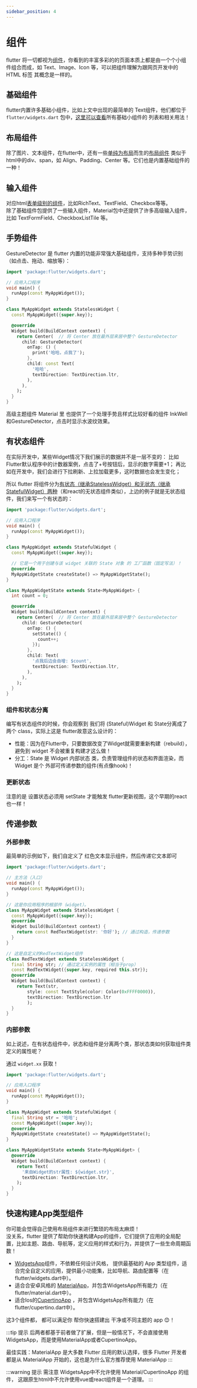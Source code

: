 ```yaml
---
sidebar_position: 4
---
```


# 组件
flutter 将一切都视为[组件](https://docs.flutter.dev/get-started/fundamentals/widgets)，你看到的丰富多彩的的页面本质上都是由一个个小组件组合而成，如 Text、Image、Icon 等，可以把组件理解为跟网页开发中的 HTML 标签  其概念是一样的。

## 基础组件
flutter内置许多基础小组件，比如上文中出现的最简单的 Text组件，他们都位于 `flutter/widgets.dart` 包中，[这里可以查看](https://api.flutter.dev/flutter/widgets/widgets-library.html)所有基础小组件的 列表和相关用法！


## 布局组件
除了图片、文本组件，在flutter中，还有一些[单纯为布局](https://docs.flutter.dev/get-started/fundamentals/layout)而生的[布局组件](https://docs.flutter.dev/ui/widgets/layout) 类似于html中的div、span，如 Align、Padding、Center 等。它们也是内置基础组件的一种！


## 输入组件
对应html[表单级别的组件](https://docs.flutter.dev/get-started/fundamentals/user-input)，比如RichText、TextField、Checkbox等等。    
除了基础组件包提供了一些输入组件，Material包中还提供了许多高级输入组件，比如 TextFormField、CheckboxListTile 等。

## 手势组件
GestureDetector 是 flutter 内置的功能非常强大基础组件，支持多种手势识别（如点击、拖动、缩放等）：
```dart
import 'package:flutter/widgets.dart';

// 应用入口程序
void main() {
  runApp(const MyAppWidget());
}

class MyAppWidget extends StatelessWidget {
  const MyAppWidget({super.key});

  @override
  Widget build(BuildContext context) {
    return Center(  // 将 Center 放在最外层来居中整个 GestureDetector
      child: GestureDetector(
        onTap: () {
          print('哈哈，点我了');
        },
        child: const Text(
          '哈哈',
          textDirection: TextDirection.ltr,
        ),
      ),
    );
  }
}
```  

高级主题组件 Material 里 也提供了一个处理手势且样式比较好看的组件 InkWell和GestureDetector，点击时显示水波纹效果。

## 有状态组件
在实际开发中，某些Widget情况下我们展示的数据并不是一层不变的：
比如Flutter默认程序中的计数器案例，点击了+号按钮后，显示的数字需要+1；
再比如在开发中，我们会进行下拉刷新、上拉加载更多，这时数据也会发生变化；


所以 flutter 将组件分为[有状态（继承StatelessWidget）和无状态（继承StatefulWidget）两种](https://docs.flutter.dev/get-started/fundamentals/widgets#widget-state)（和react的无状态组件类似），上边的例子就是无状态组件，我们来写一个有状态的：

```dart
import 'package:flutter/widgets.dart';

// 应用入口程序
void main() {
  runApp(const MyAppWidget());
}

class MyAppWidget extends StatefulWidget {
  const MyAppWidget({super.key});

  // 它是一个用于创建与该 widget 关联的 State 对象 的 工厂函数（固定写法）！
  @override
  MyAppWidgetState createState() => MyAppWidgetState();
}

class MyAppWidgetState extends State<MyAppWidget> {
  int count = 0;

  @override
  Widget build(BuildContext context) {
    return Center(  // 将 Center 放在最外层来居中整个 GestureDetector
      child: GestureDetector(
        onTap: () {
          setState(() {
            count++;
          });
        },
        child: Text(
          '点我后边会自增: $count',
          textDirection: TextDirection.ltr,
        ),
      ),
    );
  }
}
```


### 组件和状态分离
编写有状态组件的时候，你会观察到 我们将 (Stateful)Widget 和 State分离成了两个 class，实际上这是 flutter故意这么设计的：     
* 性能：因为在Flutter中，只要数据改变了Widget就需要重新构建（rebuild），避免到 widget 不会被重复构建才这么做！
* 分工：State 是 Widget 内部状态 类，负责管理组件的状态和界面渲染，而 Widget 是个 外部可传递参数的组件(有点像hook)！

### 更新状态
注意的是 设置状态必须用 setState 才能触发 flutter更新视图，这个早期的react也一样！

<!-- 它的构造函数接受外部传入的 color 等参数（State可以通过 widget.buttonColor 可以直接获取 StatefulWidget的属性）[这种结构能够使得组件更加灵活和可复用](https://chatgpt.com/c/6766c6e2-804c-8012-8e30-d54924b9526a)。 -->

## 传递参数
### 外部参数
最简单的示例如下，我们自定义了 红色文本显示组件，然后传递它文本即可
```dart
import 'package:flutter/widgets.dart';

// 主方法（入口）
void main() {
  runApp(const MyAppWidget());
}

// 这是你应用程序的根部件（widget）。
class MyAppWidget extends StatelessWidget {
  const MyAppWidget({super.key});
  @override
  Widget build(BuildContext context) {
    return const RedTextWidget(str: '你好'); // 通过构造，传递参数
  }
}

// 这是自定义的RedTextWidget组件
class RedTextWidget extends StatelessWidget {
  final String str; // 通过定义实例的属性（相当于prop）
  const RedTextWidget({super.key, required this.str});
  @override
  Widget build(BuildContext context) {
    return Text(str, 
        style: const TextStyle(color: Color(0xFFFF0000)), 
        textDirection: TextDirection.ltr 
        );
  }
}
```


### 内部参数
如上说述，在有状态组件中，状态和组件是分离两个类，那状态类如何获取组件类定义的属性呢？

通过 `widget.xx` 获取！
```dart
import 'package:flutter/widgets.dart';

// 应用入口程序
void main() {
  runApp(const MyAppWidget());
}

class MyAppWidget extends StatefulWidget {
  final String str = '哈哈';
  const MyAppWidget({super.key});
  @override
  MyAppWidgetState createState() => MyAppWidgetState();
}

class MyAppWidgetState extends State<MyAppWidget> {
  @override
  Widget build(BuildContext context) {
    return Text(
      '来自Widget的str属性: ${widget.str}',
      textDirection: TextDirection.ltr,
    );
  }
}
```

## 快速构建App类型组件
你可能会觉得自己使用布局组件来进行繁琐的布局太麻烦！      
没关系，flutter 提供了帮助你快速构建App的组件，它们提供了应用的全局配置，比如主题、路由、导航等，定义应用的样式和行为，并提供了一些生命周期函数！

* [WidgetsApp](https://api.flutter.dev/flutter/widgets/WidgetsApp-class.html)组件，不依赖任何设计风格， 提供最基础的 App 类型组件，适合完全自定义的应用，提供最小功能集，比如导航、路由配置等（在flutter/widgets.dart中）。
* 适合合安卓风格的 [MaterialApp](https://docs.flutter.dev/ui/layout#material-apps)，并包含WidgetsApp所有能力（在flutter/material.dart中）。
* 适合Ios的[CupertinoApp](https://docs.flutter.dev/ui/layout#cupertino-apps) ，并包含WidgetsApp所有能力（在flutter/cupertino.dart中）。

这3个组件都， 都可以满足你 帮你快速搭建出 干净或不同主题的 app 😊！


:::tip 提示
后两者都基于前者做了扩展，但是一般情况下，不会直接使用WidgetsApp，而是使用MaterialApp或者CupertinoApp。

最佳实践：MaterialApp 是大多数 Flutter 应用的默认选择，很多 Flutter 开发者都是从 MaterialApp 开始的，这也是为什么官方推荐使用 MaterialApp
:::

:::warning 提示
需注意 WidgetsApp中不允许使用 Material/CupertinoApp 的组件， 这跟原生html中不允许使用vue或react组件是一个道理。
:::
